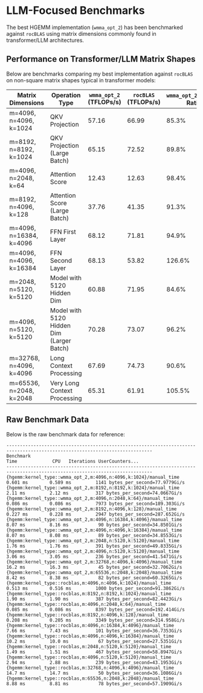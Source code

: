 # LLM-Focused Benchmarks

The best HGEMM implementation (`wmma_opt_2`) has been benchmarked against `rocBLAS` using matrix dimensions commonly found in transformer/LLM architectures.

## Performance on Transformer/LLM Matrix Shapes

Below are benchmarks comparing my best implementation against `rocBLAS` on non-square matrix shapes typical in transformer models:

| Matrix Dimensions | Operation Type | `wmma_opt_2` (TFLOPs/s) | `rocBLAS` (TFLOPs/s) | `wmma_opt_2`/`rocBLAS` Ratio |
|------------------|----------------|-----------------|-------------------|-------------------|
| m=4096, n=4096, k=1024 | QKV Projection | 57.16 | 66.99 | 85.3% |
| m=8192, n=8192, k=1024 | QKV Projection (Large Batch) | 65.15 | 72.52 | 89.8% |
| m=4096, n=2048, k=64 | Attention Score | 12.43 | 12.63 | 98.4% |
| m=8192, n=4096, k=128 | Attention Score (Large Batch) | 37.76 | 41.35 | 91.3% |
| m=4096, n=16384, k=4096 | FFN First Layer | 68.12 | 71.81 | 94.9% |
| m=4096, n=4096, k=16384 | FFN Second Layer | 68.13 | 53.82 | 126.6% |
| m=2048, n=5120, k=5120 | Model with 5120 Hidden Dim | 60.88 | 71.95 | 84.6% |
| m=4096, n=5120, k=5120 | Model with 5120 Hidden Dim (Larger Batch) | 70.28 | 73.07 | 96.2% |
| m=32768, n=4096, k=4096 | Long Context Processing | 67.69 | 74.73 | 90.6% |
| m=65536, n=2048, k=2048 | Very Long Context Processing | 65.31 | 61.91 | 105.5% |

## Raw Benchmark Data

Below is the raw benchmark data for reference:

```
----------------------------------------------------------------------------------------------------------------------------
Benchmark                                                                  Time             CPU   Iterations UserCounters...
----------------------------------------------------------------------------------------------------------------------------
{hgemm:kernel_type::wmma_opt_2,m:4096,n:4096,k:1024}/manual_time       0.601 ms        0.589 ms         1141 bytes_per_second=77.9779Gi/s
{hgemm:kernel_type::wmma_opt_2,m:8192,n:8192,k:1024}/manual_time        2.11 ms         2.12 ms          317 bytes_per_second=74.0667Gi/s
{hgemm:kernel_type::wmma_opt_2,m:4096,n:2048,k:64}/manual_time         0.086 ms        0.086 ms         7973 bytes_per_second=189.303Gi/s
{hgemm:kernel_type::wmma_opt_2,m:8192,n:4096,k:128}/manual_time        0.227 ms        0.228 ms         2947 bytes_per_second=287.652Gi/s
{hgemm:kernel_type::wmma_opt_2,m:4096,n:16384,k:4096}/manual_time       8.07 ms         8.16 ms           90 bytes_per_second=34.8501Gi/s
{hgemm:kernel_type::wmma_opt_2,m:4096,n:4096,k:16384}/manual_time       8.07 ms         8.08 ms           89 bytes_per_second=34.8553Gi/s
{hgemm:kernel_type::wmma_opt_2,m:2048,n:5120,k:5120}/manual_time        1.76 ms         1.76 ms          391 bytes_per_second=49.8335Gi/s
{hgemm:kernel_type::wmma_opt_2,m:4096,n:5120,k:5120}/manual_time        3.06 ms         3.05 ms          236 bytes_per_second=41.5471Gi/s
{hgemm:kernel_type::wmma_opt_2,m:32768,n:4096,k:4096}/manual_time       16.2 ms         16.3 ms           45 bytes_per_second=32.7062Gi/s
{hgemm:kernel_type::wmma_opt_2,m:65536,n:2048,k:2048}/manual_time       8.42 ms         8.38 ms           82 bytes_per_second=60.3265Gi/s
{hgemm:kernel_type::rocblas,m:4096,n:4096,k:1024}/manual_time          0.513 ms        0.516 ms         1000 bytes_per_second=91.3862Gi/s
{hgemm:kernel_type::rocblas,m:8192,n:8192,k:1024}/manual_time           1.90 ms         1.90 ms          387 bytes_per_second=82.4423Gi/s
{hgemm:kernel_type::rocblas,m:4096,n:2048,k:64}/manual_time            0.085 ms        0.086 ms         8397 bytes_per_second=192.414Gi/s
{hgemm:kernel_type::rocblas,m:8192,n:4096,k:128}/manual_time           0.208 ms        0.205 ms         3349 bytes_per_second=314.958Gi/s
{hgemm:kernel_type::rocblas,m:4096,n:16384,k:4096}/manual_time          7.66 ms         7.43 ms          101 bytes_per_second=36.7353Gi/s
{hgemm:kernel_type::rocblas,m:4096,n:4096,k:16384}/manual_time          10.2 ms         10.0 ms           67 bytes_per_second=27.5351Gi/s
{hgemm:kernel_type::rocblas,m:2048,n:5120,k:5120}/manual_time           1.49 ms         1.51 ms          467 bytes_per_second=58.8947Gi/s
{hgemm:kernel_type::rocblas,m:4096,n:5120,k:5120}/manual_time           2.94 ms         2.88 ms          239 bytes_per_second=43.1953Gi/s
{hgemm:kernel_type::rocblas,m:32768,n:4096,k:4096}/manual_time          14.7 ms         14.7 ms           50 bytes_per_second=36.1086Gi/s
{hgemm:kernel_type::rocblas,m:65536,n:2048,k:2048}/manual_time          8.88 ms         8.81 ms           78 bytes_per_second=57.1909Gi/s
```